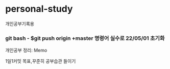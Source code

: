 # personal-study
개인공부기록용

### git bash - $git push origin +master 명령어 실수로 22/05/01 초기화
개인공부 정리: Memo 

1일1커밋 목표,꾸준히 공부습관 들이기
